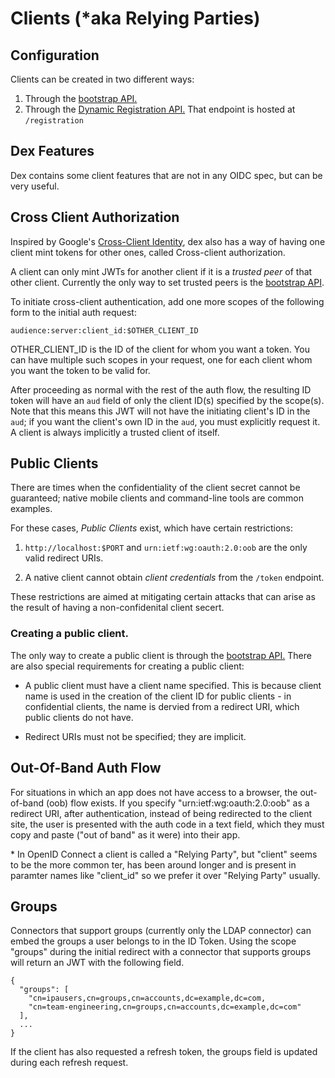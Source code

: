 # Clients (\*aka Relying Parties)

## Configuration

Clients can be created in two different ways:

1. Through the [bootstrap API.](https://github.com/coreos/dex/tree/master/schema/adminschema)
1. Through the [Dynamic Registration API.](https://openid.net/specs/openid-connect-registration-1_0.html) That endpoint is hosted at `/registration`


## Dex Features

Dex contains some client features that are not in any OIDC spec, but can be very useful.

## Cross Client Authorization

Inspired by Google's [Cross-Client Identity](https://developers.google.com/identity/protocols/CrossClientAuth), dex also has a way of having one client mint tokens for other ones, called Cross-client authorization.

A client can only mint JWTs for another client if it is a *trusted peer* of that other client. Currently the only way to set trusted peers is the [bootstrap API](https://github.com/coreos/dex/tree/master/schema/adminschema).

To initiate cross-client authentication, add one more scopes of the following form to the initial auth request:

```
audience:server:client_id:$OTHER_CLIENT_ID
```

OTHER\_CLIENT\_ID is the ID of the client for whom you want a token. You can have multiple such scopes in your request, one for each client whom you want the token to be valid for.

After proceeding as normal with the rest of the auth flow, the resulting ID token will have an `aud` field of only the client ID(s) specified by the scope(s). Note that this means this JWT will not have the initiating client's ID in the `aud`; if you want the client's own ID in the `aud`, you must explicitly request it. A client is always implicitly a trusted client of itself.

## Public Clients

There are times when the confidentiality of the client secret cannot be guaranteed; native mobile clients and command-line tools are common examples.

For these cases, *Public Clients* exist, which have certain restrictions:

1. `http://localhost:$PORT` and `urn:ietf:wg:oauth:2.0:oob` are the only valid redirect URIs.

1. A native client cannot obtain *client credentials* from the `/token` endpoint.

These restrictions are aimed at mitigating certain attacks that can arise as the result of having a non-confidenital client secert.

### Creating a public client.

The only way to create a public client is through the [bootstrap API.](https://github.com/coreos/dex/tree/master/schema/adminschema) There are also special requirements for creating a public client:

* A public client must have a client name specified. This is because client name is used in the creation of the client ID for public clients - in confidential clients, the name is dervied from a redirect URI, which public clients do not have.

* Redirect URIs must not be specified; they are implicit.

## Out-Of-Band Auth Flow

For situations in which an app does not have access to a browser, the out-of-band (oob) flow exists. If you specify "urn:ietf:wg:oauth:2.0:oob" as a redirect URI, after authentication, instead of being redirected to the client site, the user is presented with the auth code in a text field, which they must copy and paste ("out of band" as it were) into their app.


\* In OpenID Connect a client is called a "Relying Party", but "client" seems to
be the more common ter, has been around longer and is present in paramter names
like "client_id" so we prefer it over "Relying Party" usually.

## Groups

Connectors that support groups (currently only the LDAP connector) can embed the groups a user belongs to in the ID Token. Using the scope "groups" during the initial redirect with a connector that supports groups will return an JWT with the following field.

```
{
  "groups": [
    "cn=ipausers,cn=groups,cn=accounts,dc=example,dc=com,
    "cn=team-engineering,cn=groups,cn=accounts,dc=example,dc=com"
  ],
  ...
}
```

If the client has also requested a refresh token, the groups field is updated during each refresh request.
